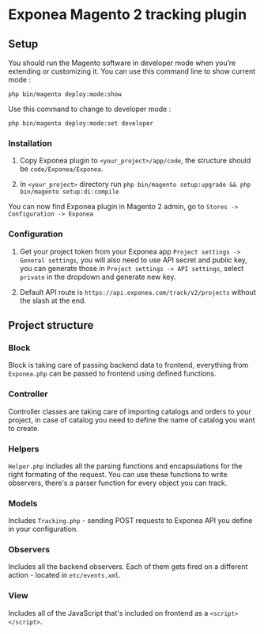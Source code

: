 # Exponea Magento 2 tracking plugin

## Setup

You should run the Magento software in developer mode when you’re extending or customizing it. You can use this command line to show current mode :

`php bin/magento deploy:mode:show`

Use this command to change to developer mode :

`php bin/magento deploy:mode:set developer`

### Installation

1. Copy Exponea plugin to `<your_project>/app/code`, the structure should be `code/Exponea/Exponea`.

2. In `<your_project>` directory run `php bin/magento setup:upgrade && php bin/magento setup:di:compile` 

You can now find Exponea plugin in Magento 2 admin, go to `Stores -> Configuration -> Exponea`

### Configuration

1. Get your project token from your Exponea app `Project settings -> General settings`, you will also need to use API secret and public key, you can generate those in `Project settings -> API settings`, select `private` in the dropdown and generate new key.

2. Default API route is `https://api.exponea.com/track/v2/projects` without the slash at the end.

## Project structure

### Block

Block is taking care of passing backend data to frontend, everything from `Exponea.php` can be passed to frontend using defined functions.

### Controller

Controller classes are taking care of importing catalogs and orders to your project, in case of catalog you need to define the name of catalog you want to create.

### Helpers

`Helper.php` includes all the parsing functions and encapsulations for the right formating of the request. You can use these functions to write observers, there's a parser function for every object you can track. 

### Models

Includes `Tracking.php` - sending POST requests to Exponea API you define in your configuration.

### Observers

Includes all the backend observers. Each of them gets fired on a different action - located in `etc/events.xml`.

### View 

Includes all of the JavaScript that's included on frontend as a `<script></script>`.



